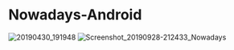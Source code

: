 # Nowadays-Android
![20190430_191948](https://user-images.githubusercontent.com/33745923/65818117-abce9800-e238-11e9-975f-e4ec2d4160f7.jpg)
![Screenshot_20190928-212433_Nowadays](https://user-images.githubusercontent.com/33745923/65818118-ac672e80-e238-11e9-85a5-ebc27db2dfba.jpg)
